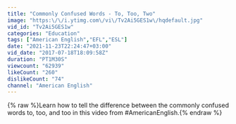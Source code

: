 ```yaml
---
title: "Commonly Confused Words - To, Too, Two"
image: "https:\/\/i.ytimg.com\/vi\/Tv2Ai5GES1w\/hqdefault.jpg"
vid_id: "Tv2Ai5GES1w"
categories: "Education"
tags: ["American English","EFL","ESL"]
date: "2021-11-23T22:24:47+03:00"
vid_date: "2017-07-18T18:09:58Z"
duration: "PT1M30S"
viewcount: "62939"
likeCount: "260"
dislikeCount: "74"
channel: "American English"
---
```

{% raw %}Learn how to tell the difference between the commonly confused words to, too, and too in this video from #AmericanEnglish.{% endraw %}
